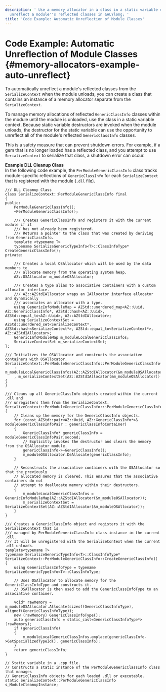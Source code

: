 ```yaml
---
description: ' Use a memory allocator in a class in a static variable context to automatically
  unreflect a module''s reflected classes in &ALYlong; '
title: 'Code Example: Automatic Unreflection of Module Classes'
---
```

# Code Example: Automatic Unreflection of Module Classes {#memory-allocators-example-auto-unreflect}

To automatically unreflect a module's reflected classes from the `SerializeContext` when the module unloads, you can create a class that contains an instance of a memory allocator separate from the `SerializeContext`\. 

To manage memory allocations of reflected `GenericClassInfo` classes within the module until the module is unloaded, use the class in a static variable context\. Because static variable destructors are invoked when the module unloads, the destructor for the static variable can use the opportunity to unreflect all of the module's reflected `GenericClassInfo` classes\.

This is a safety measure that can prevent shutdown errors\. For example, if a gem that is no longer loaded has a reflected class, and you attempt to use `SerializeContext` to serialize that class, a shutdown error can occur\.

**Example DLL Cleanup Class**  
In the following code example, the `PerModuleGenericClassInfo` class tracks module\-specific reflections of `GenericClassInfo` for each `SerializeContext` that is registered with the module \(`.dll` file\)\.  

```
/// DLL Cleanup Class
class SerializeContext::PerModuleGenericClassInfo final
{
public:
    PerModuleGenericClassInfo();
    ~PerModuleGenericClassInfo();

    /// Creates GenericClassInfo and registers it with the current module if it
    /// has not already been registered.
    /// Returns a pointer to the class that was created by deriving from GenericClassInfo.
    template <typename T>
    typename SerializeGenericTypeInfo<T>::ClassInfoType* CreateGenericClassInfo();
private:

    /// Creates a local OSAllocator which will be used by the data members to 
    /// allocate memory from the operating system heap.
    AZ::OSAllocator m_moduleOSAllocator;
  
    /// Creates a type alias to associative containers with a custom allocator interface.
    /// AZ::AZStdIAllocator wraps an IAllocator interface allocator and dynamically
    /// associates an allocator with a type.
    using GenericInfoModuleMap = AZStd::unordered_map<AZ::Uuid, AZ::GenericClassInfo*, AZStd::hash<AZ::Uuid>, AZStd::equal_to<AZ::Uuid>, AZ::AZStdIAllocator>;
    using SerializeContextSet = AZStd::unordered_set<SerializeContext*, AZStd::hash<SerializeContext*>, AZStd::equal_to<SerializeContext*>, AZ::AZStdIAllocator>;
    GenericInfoModuleMap m_moduleLocalGenericClassInfos;
    SerializeContextSet m_serializeContextSet;
};
 
/// Initializes the OSAllocator and constructs the associative containers with OSAllocator.
SerializeContext::PerModuleGenericClassInfo::PerModuleGenericClassInfo()
    : m_moduleLocalGenericClassInfos(AZ::AZStdIAllocator(&m_moduleOSAllocator))
    , m_serializeContextSet(AZ::AZStdIAllocator(&m_moduleOSAllocator))
{
}
 
/// Cleans up all GenericClassInfo objects created within the current .dll and 
/// unregisters them from the SerializeContext.
SerializeContext::PerModuleGenericClassInfo::~PerModuleGenericClassInfo()
{
    // Cleans up the memory for the GenericClassInfo objects.
    for (const AZStd::pair<AZ::Uuid, AZ::GenericClassInfo*>& moduleGenericClassInfoPair : genericClassInfoContainer)
    {
        GenericClassInfo* genericClassInfo = moduleGenericClassInfoPair.second;
        // Explicitly invokes the destructor and clears the memory from the OSAllocator module.
        genericClassInfo->~GenericClassInfo();
        m_moduleOSAllocator.DeAllocate(genericClassInfo);
    }

    // Reconstructs the associative containers with the OSAllocator so that the previously 
    // allocated memory is cleared. This ensures that the associative containers do not 
    // attempt to deallocate memory within their destructors.
    {
        m_moduleLocalGenericClassInfos = GenericInfoModuleMap(AZ::AZStdIAllocator(&m_moduleOSAllocator));
        m_serializeContextSet = SerializeContextSet(AZ::AZStdIAllocator(&m_moduleOSAllocator));
    }
}

/// Creates a GenericClassInfo object and registers it with the SerializeContext that is 
/// managed by PerModuleGenericClassInfo class instance in the current .dll.
/// It will be unregistered with the SerializeContext when the current .dll unloads.
template<typename T>
typename SerializeGenericTypeInfo<T>::ClassInfoType* SerializeContext::PerModuleGenericClassInfo::CreateGenericClassInfo()
{
    using GenericClassInfoType = typename SerializeGenericTypeInfo<T>::ClassInfoType;
     
    // Uses OSAllocator to allocate memory for the GenericClassInfoType and constructs it.
    // OSAllocator is then used to add the GenericClassInfoType to an associative container.
 
    void* rawMemory = m_moduleOSAllocator.Allocate(sizeof(GenericClassInfoType), alignof(GenericClassInfoType));
    new (rawMemory) GenericClassInfoType();
    auto genericClassInfo = static_cast<GenericClassInfoType*>(rawMemory);
    if (genericClassInfo)
    {
        m_moduleLocalGenericClassInfos.emplace(genericClassInfo->GetSpecializedTypeId(), genericClassInfo);
    }
    return genericClassInfo;
}
 
// Static variable in a .cpp file.
// Constructs a static instance of the PerModuleGenericClassInfo class that manages 
// GenericClassInfo objects for each loaded .dll or executable.
static SerializeContext::PerModuleGenericClassInfo s_ModuleCleanupInstance;
```